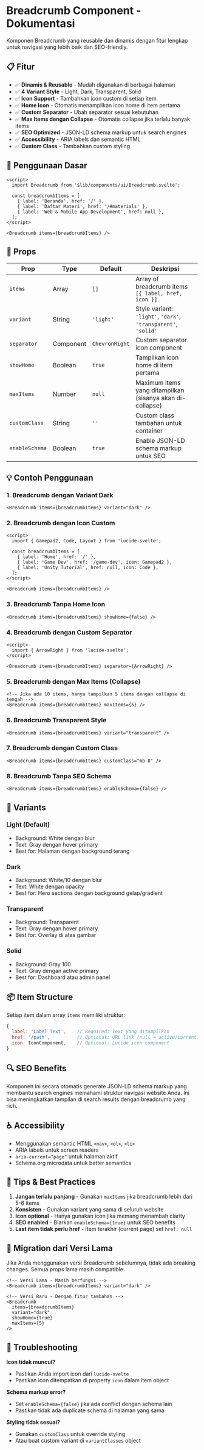 # Breadcrumb Component - Dokumentasi

Komponen Breadcrumb yang reusable dan dinamis dengan fitur lengkap untuk navigasi yang lebih baik dan SEO-friendly.

## 📋 Fitur

- ✅ **Dinamis & Reusable** - Mudah digunakan di berbagai halaman
- ✅ **4 Variant Style** - Light, Dark, Transparent, Solid
- ✅ **Icon Support** - Tambahkan icon custom di setiap item
- ✅ **Home Icon** - Otomatis menampilkan icon home di item pertama
- ✅ **Custom Separator** - Ubah separator sesuai kebutuhan
- ✅ **Max Items dengan Collapse** - Otomatis collapse jika terlalu banyak items
- ✅ **SEO Optimized** - JSON-LD schema markup untuk search engines
- ✅ **Accessibility** - ARIA labels dan semantic HTML
- ✅ **Custom Class** - Tambahkan custom styling

## 🚀 Penggunaan Dasar

```svelte
<script>
  import Breadcrumb from '$lib/components/ui/Breadcrumb.svelte';

  const breadcrumbItems = [
    { label: 'Beranda', href: '/' },
    { label: 'Daftar Materi', href: '/#materials' },
    { label: 'Web & Mobile App Development', href: null },
  ];
</script>

<Breadcrumb items={breadcrumbItems} />
```

## 📖 Props

| Prop | Type | Default | Deskripsi |
|------|------|---------|-----------|
| `items` | Array | `[]` | Array of breadcrumb items `[{ label, href, icon }]` |
| `variant` | String | `'light'` | Style variant: `'light'`, `'dark'`, `'transparent'`, `'solid'` |
| `separator` | Component | `ChevronRight` | Custom separator icon component |
| `showHome` | Boolean | `true` | Tampilkan icon home di item pertama |
| `maxItems` | Number | `null` | Maximum items yang ditampilkan (sisanya akan di-collapse) |
| `customClass` | String | `''` | Custom class tambahan untuk container |
| `enableSchema` | Boolean | `true` | Enable JSON-LD schema markup untuk SEO |

## 💡 Contoh Penggunaan

### 1. Breadcrumb dengan Variant Dark

```svelte
<Breadcrumb items={breadcrumbItems} variant="dark" />
```

### 2. Breadcrumb dengan Icon Custom

```svelte
<script>
  import { Gamepad2, Code, Layout } from 'lucide-svelte';
  
  const breadcrumbItems = [
    { label: 'Home', href: '/' },
    { label: 'Game Dev', href: '/game-dev', icon: Gamepad2 },
    { label: 'Unity Tutorial', href: null, icon: Code },
  ];
</script>

<Breadcrumb items={breadcrumbItems} />
```

### 3. Breadcrumb Tanpa Home Icon

```svelte
<Breadcrumb items={breadcrumbItems} showHome={false} />
```

### 4. Breadcrumb dengan Custom Separator

```svelte
<script>
  import { ArrowRight } from 'lucide-svelte';
</script>

<Breadcrumb items={breadcrumbItems} separator={ArrowRight} />
```

### 5. Breadcrumb dengan Max Items (Collapse)

```svelte
<!-- Jika ada 10 items, hanya tampilkan 5 items dengan collapse di tengah -->
<Breadcrumb items={breadcrumbItems} maxItems={5} />
```

### 6. Breadcrumb Transparent Style

```svelte
<Breadcrumb items={breadcrumbItems} variant="transparent" />
```

### 7. Breadcrumb dengan Custom Class

```svelte
<Breadcrumb items={breadcrumbItems} customClass="mb-8" />
```

### 8. Breadcrumb Tanpa SEO Schema

```svelte
<Breadcrumb items={breadcrumbItems} enableSchema={false} />
```

## 🎨 Variants

### Light (Default)
- Background: White dengan blur
- Text: Gray dengan hover primary
- Best for: Halaman dengan background terang

### Dark
- Background: White/10 dengan blur
- Text: White dengan opacity
- Best for: Hero sections dengan background gelap/gradient

### Transparent
- Background: Transparent
- Text: Gray dengan hover primary
- Best for: Overlay di atas gambar

### Solid
- Background: Gray 100
- Text: Gray dengan active primary
- Best for: Dashboard atau admin panel

## 📦 Item Structure

Setiap item dalam array `items` memiliki struktur:

```javascript
{
  label: 'Label Text',    // Required: Text yang ditampilkan
  href: '/path',          // Optional: URL link (null = active/current)
  icon: IconComponent,    // Optional: Lucide icon component
}
```

## 🔍 SEO Benefits

Komponen ini secara otomatis generate JSON-LD schema markup yang membantu search engines memahami struktur navigasi website Anda. Ini bisa meningkatkan tampilan di search results dengan breadcrumb yang rich.

## ♿ Accessibility

- Menggunakan semantic HTML `<nav>`, `<ol>`, `<li>`
- ARIA labels untuk screen readers
- `aria-current="page"` untuk halaman aktif
- Schema.org microdata untuk better semantics

## 🎯 Tips & Best Practices

1. **Jangan terlalu panjang** - Gunakan `maxItems` jika breadcrumb lebih dari 5-6 items
2. **Konsisten** - Gunakan variant yang sama di seluruh website
3. **Icon optional** - Hanya gunakan icon jika memang menambah clarity
4. **SEO enabled** - Biarkan `enableSchema={true}` untuk SEO benefits
5. **Last item tidak perlu href** - Item terakhir (current page) set `href: null`

## 🔄 Migration dari Versi Lama

Jika Anda menggunakan versi Breadcrumb sebelumnya, tidak ada breaking changes. Semua props lama masih compatible:

```svelte
<!-- Versi Lama - Masih berfungsi -->
<Breadcrumb items={breadcrumbItems} variant="dark" />

<!-- Versi Baru - Dengan fitur tambahan -->
<Breadcrumb 
  items={breadcrumbItems} 
  variant="dark"
  showHome={true}
  maxItems={5}
/>
```

## 🐛 Troubleshooting

**Icon tidak muncul?**
- Pastikan Anda import icon dari `lucide-svelte`
- Pastikan icon ditempatkan di property `icon` dalam item object

**Schema markup error?**
- Set `enableSchema={false}` jika ada conflict dengan schema lain
- Pastikan tidak ada duplicate schema di halaman yang sama

**Styling tidak sesuai?**
- Gunakan `customClass` untuk override styling
- Atau buat custom variant di `variantClasses` object

